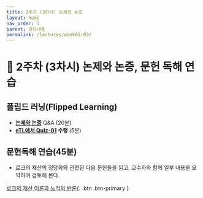 ```yaml
---
title: 2주차 (3차시) 논제와 논증
layout: home
nav_order: 3
parent: 강의내용
permalink: /lectures/week02-03/
---
```


# 📝 2주차 (3차시) 논제와 논증, 문헌 독해 연습

## **플립드 러닝(Flipped Learning)** 

- **[논제와 논증]({{site.baseurl}}/assignments/quiz-01)** Q&A (20분)
- **[eTL에서 Quiz-01](https://etl.snu.ac.kr) 수행** (5분)

## **문헌독해 연습**(45분)

- 로크의 재산의 정당화와 관련된 다음 문헌들을 읽고, 교수자와 함께 일부 내용을 요약하며 검토해 본다. 

[로크의 재산 이론과 노직의 반론]({{site.baseurl}}/references/Locke_Nozick){: .btn .btn-primary }


